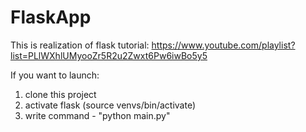 # FlaskApp

This is realization of flask tutorial: https://www.youtube.com/playlist?list=PLlWXhlUMyooZr5R2u2Zwxt6Pw6iwBo5y5

If you want to launch:

1) clone this project
2) activate flask (source venvs/bin/activate)
3) write command - "python main.py"
